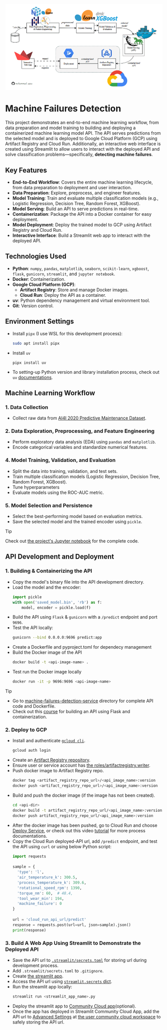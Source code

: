 ![Workflow](https://github.com/mohammad-agus/machine-failures-detection/blob/master/images/workflow.gif?raw=true)

# Machine Failures Detection
This project demonstrates an end-to-end machine learning workflow, from data preparation and model training to building and deploying a containerized machine learning model API. The API serves predictions from the selected model and is deployed to Google Cloud Platform (GCP) using Artifact Registry and Cloud Run. Additionally, an interactive web interface is created using Streamlit to allow users to interact with the deployed API and solve classification problems—specifically, **detecting machine failures**.

## **Key Features**
- **End-to-End Workflow**: Covers the entire machine learning lifecycle, from data preparation to deployment and user interaction.
- **Data Preparation**: Explore, preprocess, and engineer features.
- **Model Training**: Train and evaluate multiple classification models (e.g., Logistic Regression, Decision Tree, Random Forest, XGBoost).
- **Model Serving**: Build an API to serve predictions in real-time.
- **Containerization**: Package the API into a Docker container for easy deployment.
- **Model Deployment**: Deploy the trained model to GCP using Artifact Registry and Cloud Run.
- **Interactive Interface**: Build a Streamlit web app to interact with the deployed API.

## **Technologies Used**
- **Python**: `numpy`, `pandas`, `matplotlib`, `seaborn`, `scikit-learn`, `xgboost`, `flask`, `gunicorn`, `streamlit`, and `jupyter notebook`.
- **Docker**: Containerization.
- **Google Cloud Platform (GCP)**:
  - **Artifact Registry**: Store and manage Docker images.
  - **Cloud Run**: Deploy the API as a container.
- **uv**: Python dependency management and virtual environment tool.
- **Git**: Version control.

## **Environment Settings**
- Install `pipx` (I use WSL for this development process):
  ```bash
  sudo apt install pipx
  ```
- Install `uv`
  ```
  pipx install uv
  ```
- To setting-up Python version and library installation process, check out `uv` [documentations](https://docs.astral.sh/uv/).

## **Machine Learning Workflow**

### **1. Data Collection**
- Collect raw data from [AI4I 2020 Predictive Maintenance Dataset](https://archive.ics.uci.edu/dataset/601/ai4i+2020+predictive+maintenance+dataset).

### **2. Data Exploration, Preprocessing, and Feature Engineering**
- Perform exploratory data analysis (EDA) using `pandas` and `matplotlib`.
- Encode categorical variables and standardize numerical features.

### **4. Model Training, Validation, and Evaluation**
- Split the data into training, validation, and test sets.
- Train multiple classification models (Logistic Regression, Decision Tree, Random Forest, XGBoost).
- Tune hyperparameters
- Evaluate models using the ROC-AUC metric.

### **5. Model Selection and Persistence**
- Select the best-performing model based on evaluation metrics.
- Save the selected model and the trained encoder using `pickle`.

> [!Tip]
> Check out [the project's Jupyter notebook](https://github.com/mohammad-agus/machine-failures-detection/blob/master/project_notebook.ipynb) for the complete code.


## **API Development and Deployment**

### **1. Building & Containerizing the API**
- Copy the model's binary file into the API development directory.
- Load the model and the encoder:
  ```python
  import pickle
  with open('saved_model.bin', 'rb') as f:
      model, encoder = pickle.load(f)
  ```
- Build the API using `Flask` & `gunicorn` with a `/predict` endpoint and port `9696`.
- Test the API locally:
  ```bash
  gunicorn --bind 0.0.0.0:9696 predict:app
  ```
- Create a Dockerfile and pyproject.toml for dependecy management
- Build the Docker image of the API
  ```bash
  docker build -t <api-image-name> .
  ```
- Test run the Docker image locally
  ```bash
  docker run -it -p 9696:9696 <api-image-name>
  ```
> [!Tip]
> - Go to [machine-failures-detection-service](https://github.com/mohammad-agus/machine-failures-detection/tree/master/machine-failures-detection-service) directory for complete API code and Dockerfile.
> - Check out this [course](https://github.com/DataTalksClub/machine-learning-zoomcamp/tree/master/05-deployment) for building an API using Flask and containerization.

### **2. Deploy to GCP**
- Install and authenticate [`gcloud cli`](https://cloud.google.com/sdk/docs/install-sdk).
  ```bash
  gcloud auth login
  ```
- Create an [Artifact Registry repository](https://cloud.google.com/artifact-registry/docs).
- Ensure user or service account has [the roles/artifactregistry.writer](https://cloud.google.com/iam/docs/understanding-roles).
- Push docker image to Artifact Registry repo.
  ```bash
  docker tag <artifact_registry_repo_url>/<api_image_name>:version
  docker push <artifact_registry_repo_url>/<api_image_name>:version
  ```
- Build and push the docker image (if the image has not been created).
  ```bash
  cd <api-dir>
  docker build -t artifact_registry_repo_url/<api_image_name>:version .
  docker push artifact_registry_repo_url/<api_image_name>:version
  ```
- After the docker image has been pushed, go to Cloud Run and choose [Deploy Service](https://cloud.google.com/artifact-registry/docs/integrate-cloud-run), or check out this video [tutorial](https://www.youtube.com/watch?v=cw34KMPSt4k&t=270s) for more process documentations.
- Copy the Cloud Run deployed-API url, add `/predict` endpoint, and test the API using `curl` or using below Python script:
  ```python
  import requests

  sample = {
    'type': 'l',
    'air_temperature_k': 300.5,
    'process_temperature_k': 309.6,
    'rotational_speed_rpm': 1390,
    'torque_nm': 60,  # 48.4,
    'tool_wear_min': 194,
    'machine_failure': 0
  }

  url = 'cloud_run_api_url/predict'
  response = requests.post(url=url, json=sample).json()
  print(response)
  ```

### **3. Build A Web App Using Streamlit to Demonstrate the Deployed API**
- Save the API url to [`.streamlit/secrets.toml`](https://docs.streamlit.io/develop/concepts/connections/secrets-management) for storing url during development process.
- Add `.streamlit/secrets.toml` to `.gitignore`.
- Create [the streamlit app](https://github.com/mohammad-agus/machine-failures-detection/blob/master/streamlit_app.py).
- Access the API url using [`streamlit.secrets` dict](https://docs.streamlit.io/develop/concepts/connections/secrets-management).
- Run the streamlit app locally:
  ```bash
  streamlit run <streamlit_app_name>.py
  ```
- Deploy the streamlit app to [Community Cloud app](https://share.streamlit.io/)(optional).
- Once the app has deployed in Streamlit Community Cloud App, add the API url to [Advanced Settings](https://docs.streamlit.io/deploy/streamlit-community-cloud/deploy-your-app/secrets-management) at [the user community cloud workspace](https://share.streamlit.io/) to safely storing the API url.